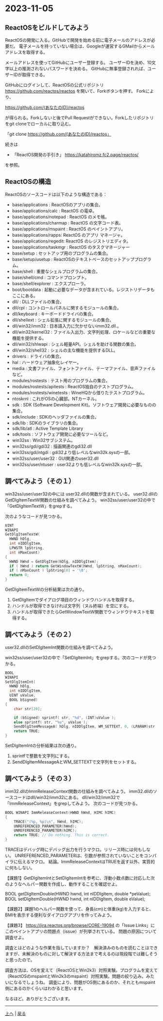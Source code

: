 # 2023-11-05

## ReactOSをビルドしてみよう

ReactOSの開発に入る。GitHubで開発を始める前に電子メールのアドレスが必要だ。
電子メールを持っていない場合は、Googleが運営するGMailからメールアドレスを取得する。

メールアドレスを使ってGitHubにユーザー登録する。
ユーザーIDを決め、10文字以上の推測されないパスワードを決める。
GitHubに無事登録されれば、ユーザーIDが取得できる。

GitHubにログインして、ReactOSの公式リポジトリ https://github.com/reactos/reactos を開いて、Forkボタンを押す。
Forkにより、

https://github.com/(あなたのID)/reactos

が得られる。Forkしないと後でPull Requestができない。Forkしたリポジトリをgit cloneでローカルに取り込む。

「git clone https://github.com/(あなたのID)/reactos」

続きは

- 「ReactOS開発の手引き」 https://katahiromz.fc2.page/reactos/

を参照。

## ReactOSの構造

ReactOSのソースコードは以下のような構造である：

- base/applications : ReactOSのアプリの集合。
- base/applications/calc : ReactOS の電卓。
- base/applications/notepad : ReactOS のメモ帳。
- base/applications/charmap : ReactOS の文字コード表。
- base/applications/mspaint : ReactOS のペイントアプリ。
- base/applications/rapps: ReactOS のアプリ マネージャ。
- base/applications/regedit: ReactOS のレジストリエディタ。
- base/applications/taskmgr : ReactOS のタスクマネージャー
- base/setup : セットアップ用のプログラムの集合。
- base/setup/usetup : ReactOSのテキストベースのセットアッププログラム。
- base/shell : 重要なシェルプログラムの集合。
- base/shell/cmd : コマンドプロンプト。
- base/shell/explorer : エクスプローラ。
- boot/bootdata : 起動に必要なデータが含まれている。レジストリデータもここにある。
- dll/ : DLLファイルの集合。
- dll/cpl : コントロールパネルに関するモジュールの集合。
- dll/keyboard : キーボードドライバの集合。
- dll/shellext : シェル拡張に関するモジュールの集合。
- dll/win32/imm32 : 日本語入力に欠かせないimm32.dll.。
- dll/win32/kernel32 : ファイル入出力、文字列処理、ロケールなどの重要な機能を提供する。
- dll/win32/shlwapi : シェル軽量API。シェルを助ける関数の集合。
- dll/win32/shell32 : シェルの主な機能を提供するDLL。
- drivers : ドライバの集合。
- hal : ハードウェア抽象化レイヤー。
- media : 文書ファイル、フォントファイル、テーマファイル、音声ファイルなど。
- modules/rostests : テスト用のプログラムの集合。
- modules/rostests/apitests : ReactOS独自のテストプログラム。
- modules/rostests/winetests : WineHQから借りたテストプログラム。
- ntoskrnl : これがOSの心臓部。NTカーネル。
- sdk : SDK (Software Development Kit)。ソフトウェア開発に必要なものの集合。
- sdk/include : SDKのヘッダファイルの集合。
- sdk/lib : SDKのライブラリの集合。
- sdk/lib/atl : Active Template Library
- sdk/tools : ソフトウェア開発に必要なツールなど。
- win32ss : Win32サブシステム。
- win32ss/gdi/gdi32 : 描画関連のgdi32.dll
- win32ss/gdi/ntgdi : gdi32より低レベルなwin32k.sysの一部。
- win32ss/user/user32 : GUI関連のuser32.dll
- win32ss/user/ntuser : user32よりも低レベルなwin32k.sysの一部。

## 調べてみよう（その１）

win32ss/user/user32の中には user32.dllの関数が含まれている。
user32.dllのGetDlgItemTextW関数の仕組みを調べてみよう。
win32ss/user/user32の中で「GetDlgItemTextW」をgrepする。

次のようなコードが見つかる。

```c
UINT
WINAPI
GetDlgItemTextW(
  HWND hDlg,
  int nIDDlgItem,
  LPWSTR lpString,
  int nMaxCount)
{
  HWND hWnd = GetDlgItem(hDlg, nIDDlgItem);
  if ( hWnd ) return GetWindowTextW(hWnd, lpString, nMaxCount);
  if ( nMaxCount ) lpString[0] = '\0';
  return 0;
}
```

GetDlgItemTextWの分析結果は次の通り。

1. GetDlgItemでダイアログ項目のウィンドウハンドルを取得する。
2. ハンドルが取得できなければ文字列（ヌル終端）を空にする。
3. ハンドルが取得できたらGetWindowTextW関数でウィンドウテキストを取得する。

## 調べてみよう（その２）

user32.dllのSetDlgItemInt関数の仕組みを調べてみよう。

win32ss/user/user32の中で「SetDlgItemInt」をgrepする。次のコードが見つかる。

```c
BOOL
WINAPI
SetDlgItemInt(
  HWND hDlg,
  int nIDDlgItem,
  UINT uValue,
  BOOL bSigned)
{
	char str[20];

	if (bSigned) sprintf( str, "%d", (INT)uValue );
	else sprintf( str, "%u", uValue );
	SendDlgItemMessageA( hDlg, nIDDlgItem, WM_SETTEXT, 0, (LPARAM)str );
	return TRUE;
}
```

SetDlgItemIntの分析結果は次の通り。

1. sprintfで整数を文字列にする。
2. SendDlgItemMessageAとWM_SETTEXTで文字列をセットする。

## 調べてみよう（その３）

imm32.dllのImmReleaseContext関数の仕組みを調べてみよう。
imm32.dllのソースコードはdll/win32/imm32にある。
dll/win32/imm32で「ImmReleaseContext」をgrepしてみよう。
次のコードが見つかる。

```c
BOOL WINAPI ImmReleaseContext(HWND hWnd, HIMC hIMC)
{
    TRACE("(%p, %p)\n", hWnd, hIMC);
    UNREFERENCED_PARAMETER(hWnd);
    UNREFERENCED_PARAMETER(hIMC);
    return TRUE; // Do nothing. This is correct.
}
```

TRACEはデバッグ時にデバッグ出力を行うマクロ。リリース時には何もしない。
UNREFERENCED_PARAMETERは、引数が参照されていないことをコンパイラに伝えるマクロ。
結論。ImmReleaseContextはTRUEを返す以外、実質的に何もしない。

【課題1】GetDlgItemIntとSetDlgItemIntを参考に、浮動小数点数に対応した次のようなヘルパー関数を作成し、動作することを確認せよ。

BOOL getDlgItemDouble(HWND hwnd, int nIDDlgItem, double *peValue);
BOOL setDlgItemDouble(HWND hwnd, int nIDDlgItem, double eValue);

【課題2】課題1のヘルパー関数を使って、身長(cm)と体重(kg)を入力すると、BMIを表示する便利なダイアログアプリを作ってみよう。

【課題3】
https://jira.reactos.org/browse/CORE-19094 の「Issue Links」にこのペイントアプリの問題点（issue）が列挙されている。
問題の原因について調査せよ。

調査とはどのような作業を指していますか？　解決済みのものを読むことはできますが、未解決のものに対して解決する方法まで考えるのは現段階では難しそうと思ったので。

調査方法は、OSを変えて（ReactOSとWin2k3）対照実験。プログラムを変えて（ReactOSのmspaintとWin2k3のmspaint）対照実験。問題の絞り込み。みたいになるでしょうね。
調査により、問題がOS側にあるのか、それともmspaint側にあるのかくらいはわかると思います。

なるほど。ありがとうございます。

---

[上へ](README.md) | [戻る](2023-10-29.md)
